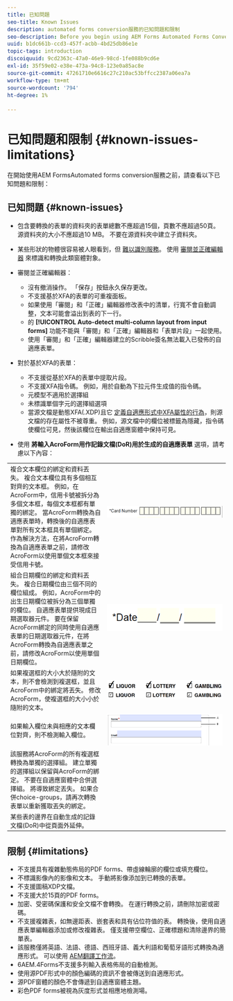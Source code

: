 ```yaml
---
title: 已知問題
seo-title: Known Issues
description: automated forms conversion服務的已知問題和限制
seo-description: Before you begin using AEM Forms Automated Forms Conversion service, learn about the known issues and limitations of the service
uuid: b1dc661b-ccd3-457f-acbb-4bd25db86e1e
topic-tags: introduction
discoiquuid: 9cd2363c-47a0-46e9-98cd-1fe088b9cd6e
exl-id: 35f59e02-e38e-473a-94c8-123e0a85ac8e
source-git-commit: 47261710e6616c27c210ac53bffcc2387a06ea7a
workflow-type: tm+mt
source-wordcount: '794'
ht-degree: 1%

---
```


# 已知問題和限制 {#known-issues-limitations}

在開始使用AEM FormsAutomated forms conversion服務之前，請查看以下已知問題和限制：

## 已知問題 {#known-issues}

* 包含要轉換的表單的資料夾的表單總數不應超過15個，頁數不應超過50頁。 源資料夾的大小不應超過10 MB。 不要在源資料夾中建立子資料夾。
* 某些形狀的物體很容易被人眼看到，但 [難以識別服務](styles-and-pattern-considerations-and-best-practices.md)。 使用 [審閱並正確編輯器](review-correct-ui-edited.md) 來標識和轉換此類窗體對象。
* 審閱並正確編輯器：

   * 沒有撤消操作。 「保存」按鈕永久保存更改。
   * 不支援基於XFA的表單的可重複面板。
   * 如果使用「審閱」和「正確」編輯器修改表中的清單，行寬不會自動調整，文本可能會溢出到表的下一行。
   * 的 **[!UICONTROL Auto-detect multi-column layout from input forms]** 功能不能與「審閱」和「正確」編輯器和「表單片段」一起使用。
   * 使用「審閱」和「正確」編輯器建立的Scribble簽名無法載入已發佈的自適應表單。


* 對於基於XFA的表單：
   * 不支援從基於XFA的表單中提取片段。
   * 不支援XFA指令碼。 例如，用於自動為下拉元件生成值的指令碼。
   * 元模型不適用於選擇組
   * 未標識單個字元的選擇組選項
   * 當源文檔是動態XFA(.XDP)且它 [定義自適應形式中XFA屬性的行為](https://helpx.adobe.com/experience-manager/6-5/forms/using/xfa-api-supported-in-adaptive-form.html#supportedxfaelementsandtheirmappinginadaptiveformsbr)，則源文檔的存在屬性不被尊重。 例如，源文檔中的欄位被標籤為隱藏，指令碼使欄位可見，然後該欄位在輸出自適應窗體中保持可見。

* 使用 **將輸入AcroForm用作記錄文檔(DoR)用於生成的自適應表單** 選項，請考慮以下內容：

<table>
    <tr>
        <td>複合文本欄位的綁定和資料丟失。 複合文本欄位具有多個相互對齊的文本框。 例如，在AcroForm中，信用卡號被拆分為多個文本框，每個文本框都有單獨的綁定。 當AcroForm轉換為自適應表單時，轉換後的自適應表單對所有文本框具有單個綁定。 作為解決方法，在將AcroForm轉換為自適應表單之前，請修改AcroForm以使用單個文本框來接受信用卡號。</td>
        <td><img  src="assets/creditCard_Composite.png"/>                                                            </td>
    </tr>
    <tr>
        <td>組合日期欄位的綁定和資料丟失。 複合日期欄位由三個不同的欄位組成。 例如，AcroForm中的出生日期欄位被拆分為三個單獨的欄位。 自適應表單提供現成日期選取器元件。 要在保留AcroForm綁定的同時使用自適應表單的日期選取器元件，在將AcroForm轉換為自適應表單之前，請修改AcroForm以使用單個日期欄位。</td>
        <td><img  src="assets/CompositeDateField.png"/></td>
    </tr>
    <tr>
        <td>如果複選框的大小大於隨附的文本，則不會檢測到複選框，並且AcroForm中的綁定將丟失。 修改AcroForm，使複選框的大小小於隨附的文本。</td>
        <td><img  src="assets/large-text-box.png"/><br/><img  src="assets/small-text-box.png"/></td>
    </tr>
    <tr>
        <td>如果輸入欄位未與相應的文本欄位對齊，則不檢測輸入欄位。  </td>
        <td><img  src="assets/non-alingned-fields.png"/></td>
    </tr>
    <tr >
        <td>該服務將AcroForm的所有複選框轉換為單獨的選擇組。 建立單獨的選擇組以保留與AcroForm的綁定。 不要在自適應窗體中合併選擇組。 將導致綁定丟失。 如果合併choice-groups，請再次轉換表單以重新獲取丟失的綁定。 </td>
        <td></td>
    </tr>
    <tr >
        <td>某些表的邊界在自動生成的記錄文檔(DoR)中從頁面外延伸。 </td>
        <td></td>
    </tr>
</table>

## 限制 {#limitations}

* 不支援具有複雜動態佈局的PDF forms、帶虛線輪廓的欄位或填充欄位。
* 不標識影像內的影像和文本。 手動將影像添加到已轉換的表單。
* 不支援圖稿XDP文檔。
* 不支援大於15頁的PDF forms。
* 加密、受密碼保護和安全文檔不會轉換。 在運行轉換之前，請刪除加密或密碼。
* 不支援複雜表，如無邊距表、嵌套表和具有佔位符值的表。 轉換後，使用自適應表單編輯器添加或修改複雜表。 僅支援帶空欄位、正確標題和清除邊界的簡單表。
* 該服務僅將英語、法語、德語、西班牙語、義大利語和葡萄牙語形式轉換為適應形式。 可以使用 [AEM翻譯工作流](https://helpx.adobe.com/experience-manager/6-5/forms/using/using-aem-translation-workflow-to-localize-adaptive-forms.html)。
* 6AEM.4Forms不支援多列輸入表格佈局的自動檢測。
* 使用源PDF形式中的顏色編碼的資訊不會被傳送到自適應形式。
* 源PDF窗體的顏色不會傳遞到自適應窗體主題。
* 彩色PDF forms被視為灰度形式並相應地檢測場。
